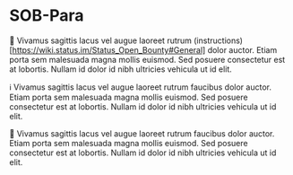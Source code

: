 # SOB-Para

:rocket: Vivamus sagittis lacus vel augue laoreet rutrum (instructions)[https://wiki.status.im/Status_Open_Bounty#General] dolor auctor. Etiam porta sem malesuada magna mollis euismod. Sed posuere consectetur est at lobortis. Nullam id dolor id nibh ultricies vehicula ut id elit.

:information_source: Vivamus sagittis lacus vel augue laoreet rutrum faucibus dolor auctor. Etiam porta sem malesuada magna mollis euismod. Sed posuere consectetur est at lobortis. Nullam id dolor id nibh ultricies vehicula ut id elit.

:information_desk_person: Vivamus sagittis lacus vel augue laoreet rutrum faucibus dolor auctor. Etiam porta sem malesuada magna mollis euismod. Sed posuere consectetur est at lobortis. Nullam id dolor id nibh ultricies vehicula ut id elit.
